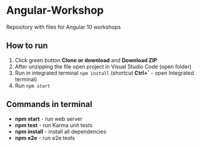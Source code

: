 # Angular-Workshop
Repository with files for Angular 10 workshops

## How to run
1. Click green button **Clone or download** and **Download ZIP**
2. After unzipping the file open project in Visual Studio Code (open folder)
3. Run in integrated terminal `npm install` (shortcut **Ctrl+`** - open Integrated terminal)
4. Run `npm start`

## Commands in terminal
* **npm start** - run web server
* **npm test** - run Karma unit tests
* **npm install** - install all dependencies
* **npm e2e** - run e2e tests
